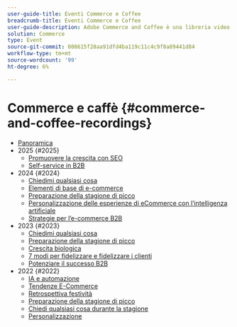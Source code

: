 ```yaml
---
user-guide-title: Eventi Commerce e Coffee
breadcrumb-title: Eventi Commerce e Coffee
user-guide-description: Adobe Commerce and Coffee è una libreria video in cui esperti e colleghi hanno condiviso i loro pensieri e idee su come utilizzare Adobe Commerce.
solution: Commerce
type: Event
source-git-commit: 088615f28aa91dfd4ba119c11c4c9f8a89441d84
workflow-type: tm+mt
source-wordcount: '99'
ht-degree: 6%

---
```



# Commerce e caffè {#commerce-and-coffee-recordings}

+ [Panoramica](overview.md)
+ 2025 {#2025}
   + [Promuovere la crescita con SEO](2025/seo-growth.md)
   + [Self-service in B2B](2025/self-service-b2b.md)
+ 2024 {#2024}
   + [Chiedimi qualsiasi cosa](2024/ask-me-anything.md)
   + [Elementi di base di e-commerce](2024/ecommerce-essentials.md)
   + [Preparazione della stagione di picco](2024/peak-season-prep.md)
   + [Personalizzazione delle esperienze di eCommerce con l’intelligenza artificiale](2024/personalize-ecommerce.md)
   + [Strategie per l’e-commerce B2B](2024/commerce-and-coffee-strategies-for-b2b-ecommerce.md)
+ 2023 {#2023}
   + [Chiedimi qualsiasi cosa](2023/ask-me-anything.md)
   + [Preparazione della stagione di picco](2023/peak-season-prep.md)
   + [Crescita biologica](2023/organic-growth.md)
   + [7 modi per fidelizzare e fidelizzare i clienti](2023/loyalty-retention.md)
   + [Potenziare il successo B2B](2023/b2b.md)
+ 2022 {#2022}
   + [IA e automazione](2022/ai-and-automation.md)
   + [Tendenze E-Commerce](2022/ecommerce-trends.md)
   + [Retrospettiva festività](2022/holiday.md)
   + [Preparazione della stagione di picco](2022/peak-season-prep.md)
   + [Chiedi qualsiasi cosa durante la stagione](2022/peak-season-ask-anything.md)
   + [Personalizzazione](2022/personalization.md)

<!--+ Commerce Events {#commerce-events}
  + [Overview](commerce-events/overview.md)
  + 2022 {#2022}
    + [Top Tips and Tricks for Adobe Campaign Standard](customer-journeys/2022/tips-and-tricks.md)
    + [Develop and customize data models in Adobe [!DNL Campaign Classic]](customer-journeys/2022/data-models.md)

+ Data and insights {#commerce-release-updates}
  + [Overview](commerce-release-updates/overview.md)
  + 2022 {#2022}
    + [Innovations and trends](data-and-insights/2022/innovations.md)
    + [Sensei and Analysis Workspace](data-and-insights/2022/sensei.md)
    + [Personalize and automate with Adobe Target](data-and-insights/2022/personalize.md)
    + [Analytics and Target applications for Mobile and Apps](data-and-insights/2022/mobile-and-apps.md)
    + [Cross Device Analytics and Customer Journey Analytics](data-and-insights/2022/cross-device-analytics.md) -->
